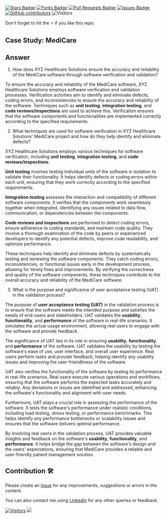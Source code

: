 <a href="https://github.com/drshahizan/software-engineering/stargazers"><img src="https://img.shields.io/github/stars/drshahizan/software-engineering" alt="Stars Badge"/></a>
<a href="https://github.com/drshahizan/software-engineering/network/members"><img src="https://img.shields.io/github/forks/drshahizan/software-engineering" alt="Forks Badge"/></a>
<a href="https://github.com/drshahizan/software-engineering/pulls"><img src="https://img.shields.io/github/issues-pr/drshahizan/software-engineering" alt="Pull Requests Badge"/></a>
<a href="https://github.com/drshahizan/software-engineering"><img src="https://img.shields.io/github/issues/drshahizan/software-engineering" alt="Issues Badge"/></a>
<a href="https://github.com/drshahizan/software-engineering/graphs/contributors"><img alt="GitHub contributors" src="https://img.shields.io/github/contributors/drshahizan/software-engineering?color=2b9348"></a>
![Visitors](https://api.visitorbadge.io/api/visitors?path=https%3A%2F%2Fgithub.com%2Fdrshahizan%2Fsoftware-engineering&labelColor=%23d9e3f0&countColor=%23697689&style=flat)

Don't forget to hit the :star: if you like this repo.

## Case Study: MediCare

## Answer
1. How does XYZ Healthcare Solutions ensure the accuracy and reliability of the MediCare software through software verification and validation?

To ensure the accuracy and reliability of the MediCare software, XYZ Healthcare Solutions employs software verification and validation processes. Verification activities aim to identify and eliminate defects, coding errors, and inconsistencies to ensure the accuracy and reliability of the software. Techniques such as **unit testing**, **integration testing**, and **code reviews/inspections** are used to achieve this. Verification ensures that the software components and functionalities are implemented correctly according to the specified requirements.

2. What techniques are used for software verification in XYZ Healthcare Solutions' MediCare project and how do they help identify and eliminate defects?

XYZ Healthcare Solutions employs various techniques for software verification, including **unit testing**, **integration testing**, and **code reviews/inspections**.

**Unit testing** involves testing individual units of the software in isolation to validate their functionality. It helps identify defects or coding errors within each unit, ensuring that they work correctly according to the specified requirements.

**Integration testing** assesses the interaction and compatibility of different software components. It verifies that the components work seamlessly together when integrated, identifying any issues related to data flow, communication, or dependencies between the components.

**Code reviews and inspections** are performed to detect coding errors, ensure adherence to coding standards, and maintain code quality. They involve a thorough examination of the code by peers or experienced developers to identify any potential defects, improve code readability, and optimize performance.

These techniques help identify and eliminate defects by systematically testing and reviewing the software components. They catch coding errors, inconsistencies, or functional issues early in the development process, allowing for timely fixes and improvements. By verifying the correctness and quality of the software components, these techniques contribute to the overall accuracy and reliability of the MediCare software.

3. What is the purpose and significance of user acceptance testing (UAT) in the validation process?

The purpose of **user acceptance testing (UAT)** in the validation process is to ensure that the software meets the intended purpose and satisfies the needs of end-users and stakeholders. UAT validates the **usability**, **functionality**, and **performance** of the software in real-life scenarios. It simulates the actual usage environment, allowing real users to engage with the software and provide feedback.

The significance of UAT lies in its role in ensuring **usability**, **functionality**, and **performance** of the software. UAT validates the usability by testing the software's ease of use, user interface, and overall user experience. Real users perform tasks and provide feedback, helping identify any usability issues and improving the user-friendliness of the software.

UAT also verifies the functionality of the software by testing its performance in real-life scenarios. Real users execute various operations and workflows, ensuring that the software performs the expected tasks accurately and reliably. Any deviations or issues are identified and addressed, enhancing the software's functionality and alignment with user needs.

Furthermore, UAT plays a crucial role in assessing the performance of the software. It tests the software's performance under realistic conditions, including load testing, stress testing, or performance benchmarks. This helps identify any performance bottlenecks or scalability issues and ensures that the software delivers optimal performance.

By involving real users in the validation process, UAT provides valuable insights and feedback on the software's **usability**, **functionality**, and **performance**. It helps bridge the gap between the software's design and the users' expectations, ensuring that MediCare provides a reliable and user-friendly patient management solution.


## Contribution 🛠️
Please create an [Issue](https://github.com/drshahizan/learn-php/issues) for any improvements, suggestions or errors in the content.

You can also contact me using [Linkedin](https://www.linkedin.com/in/drshahizan/) for any other queries or feedback.

[![Visitors](https://api.visitorbadge.io/api/visitors?path=https%3A%2F%2Fgithub.com%2Fdrshahizan&labelColor=%23697689&countColor=%23555555&style=plastic)](https://visitorbadge.io/status?path=https%3A%2F%2Fgithub.com%2Fdrshahizan)
![](https://hit.yhype.me/github/profile?user_id=81284918)


